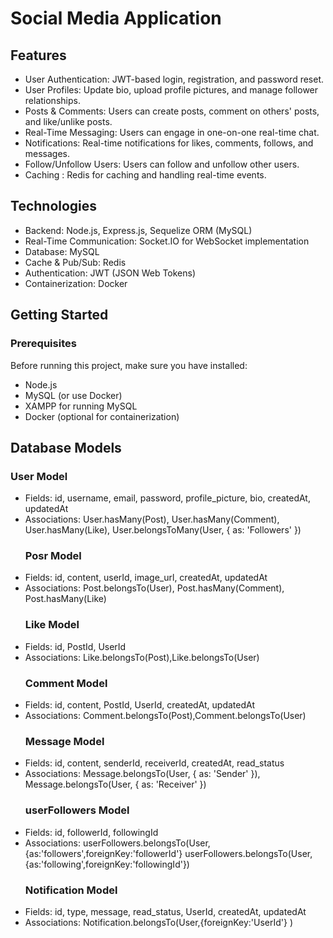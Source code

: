# Social Media Application
## Features
- User Authentication: JWT-based login, registration, and password reset.
- User Profiles: Update bio, upload profile pictures, and manage follower relationships.
- Posts & Comments: Users can create posts, comment on others' posts, and like/unlike posts.
- Real-Time Messaging: Users can engage in one-on-one real-time chat.
- Notifications: Real-time notifications for likes, comments, follows, and messages.
- Follow/Unfollow Users: Users can follow and unfollow other users.
- Caching : Redis for caching and handling real-time events.
## Technologies
- Backend: Node.js, Express.js, Sequelize ORM (MySQL)
- Real-Time Communication: Socket.IO for WebSocket implementation
- Database: MySQL
- Cache & Pub/Sub: Redis
- Authentication: JWT (JSON Web Tokens)
- Containerization: Docker
## Getting Started
 ### Prerequisites
 Before running this project, make sure you have installed:
 - Node.js
 - MySQL (or use Docker)
 - XAMPP for running MySQL
 - Docker (optional for containerization)
## Database Models
  ### User Model
- Fields: id, username, email, password, profile_picture, bio, createdAt, updatedAt
- Associations: User.hasMany(Post), User.hasMany(Comment), User.hasMany(Like), User.belongsToMany(User, { as: 'Followers' })
  ### Posr Model
- Fields: id, content, userId, image_url, createdAt, updatedAt
- Associations: Post.belongsTo(User), Post.hasMany(Comment), Post.hasMany(Like)
  ### Like Model
- Fields: id, PostId, UserId
- Associations: Like.belongsTo(Post),Like.belongsTo(User)
  ### Comment Model
- Fields: id, content, PostId, UserId, createdAt, updatedAt
- Associations: Comment.belongsTo(Post),Comment.belongsTo(User)
  ### Message  Model
- Fields: id, content, senderId, receiverId, createdAt, read_status
- Associations: Message.belongsTo(User, { as: 'Sender' }), Message.belongsTo(User, { as: 'Receiver' })
  ### userFollowers  Model
- Fields: id, followerId, followingId 
- Associations: userFollowers.belongsTo(User,{as:'followers',foreignKey:'followerId'} userFollowers.belongsTo(User,{as:'following',foreignKey:'followingId'})
  ### Notification  Model
- Fields: id, type, message, read_status, UserId, createdAt, updatedAt 
- Associations: Notification.belongsTo(User,{foreignKey:'UserId'} )
  

